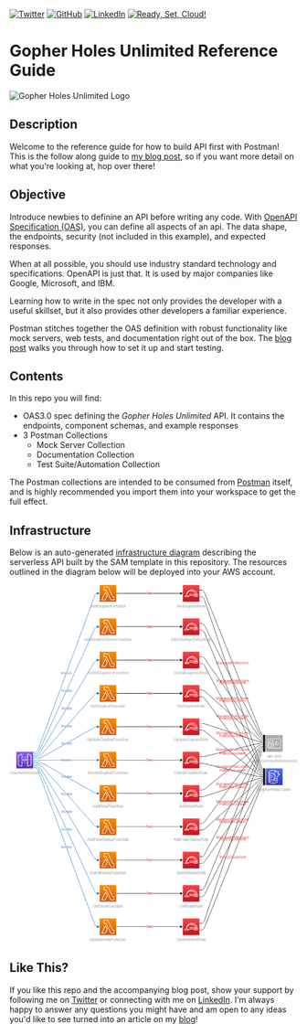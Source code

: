 [![Twitter][1.1]][1] [![GitHub][2.1]][2] [![LinkedIn][3.1]][3] [![Ready, Set, Cloud!][4.1]][4]
# Gopher Holes Unlimited Reference Guide
![Gopher Holes Unlimited Logo](https://readysetcloud.s3.amazonaws.com/GHU.png)

## Description
Welcome to the reference guide for how to build API first with Postman! This is the follow along guide to [my blog post](https://www.readysetcloud.io/blog/allen.helton/api-first-development-with-postman/), so if you want more detail on what you're looking at, hop over there!

## Objective
Introduce newbies to definine an API before writing any code. With [OpenAPI Specification (OAS)](https://openapis.org), you can define all aspects of an api. The data shape, the endpoints, security (not included in this example), and expected responses.

When at all possible, you should use industry standard technology and specifications. OpenAPI is just that. It is used by major companies like Google, Microsoft, and IBM.

Learning how to write in the spec not only provides the developer with a useful skillset, but it also provides other developers a familiar experience.

Postman stitches together the OAS definition with robust functionality like mock servers, web tests, and documentation right out of the box. The [blog post](https://www.readysetcloud.io/blog/allen.helton/api-first-development-with-postman/) walks you through how to set it up and start testing.

## Contents
In this repo you will find:
* OAS3.0 spec defining the *Gopher Holes Unlimited* API. It contains the endpoints, component schemas, and example responses
* 3 Postman Collections
    * Mock Server Collection
    * Documentation Collection
    * Test Suite/Automation Collection

The Postman collections are intended to be consumed from [Postman](https://postman.com) itself, and is highly recommended you import them into your workspace to get the full effect.

## Infrastructure
Below is an auto-generated [infrastructure diagram](https://www.readysetcloud.io/blog/allen.helton/the-5-types-of-architecture-diagrams/#the-infrastructure-diagram) describing the serverless API built by the SAM template in this repository. The resources outlined in the diagram below will be deployed into your AWS account.

![AWS infrastructure diagram](/back-end/infrastructure/diagram.png)

## Like This?
If you like this repo and the accompanying blog post, show your support by following me on [Twitter][1] or connecting with me on [LinkedIn][3]. I'm always happy to answer any questions you might have and am open to any ideas you'd like to see turned into an article on my [blog][4]!


[1.1]: http://i.imgur.com/tXSoThF.png
[2.1]: http://i.imgur.com/0o48UoR.png
[3.1]: http://i.imgur.com/lGwB1Hk.png
[4.1]: https://readysetcloud.s3.amazonaws.com/logo.png

[1]: http://www.twitter.com/allenheltondev
[2]: http://www.github.com/allenheltondev
[3]: https://www.linkedin.com/in/allen-helton-85aa9650/
[4]: https://readysetcloud.io
